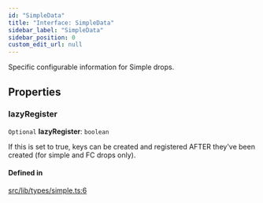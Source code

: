 ```yaml
---
id: "SimpleData"
title: "Interface: SimpleData"
sidebar_label: "SimpleData"
sidebar_position: 0
custom_edit_url: null
---
```


Specific configurable information for Simple drops.

## Properties

### lazyRegister

 `Optional` **lazyRegister**: `boolean`

If this is set to true, keys can be created and registered AFTER they've been created (for simple and FC drops only).

#### Defined in

[src/lib/types/simple.ts:6](https://github.com/keypom/keypom-js/blob/29c10f94/src/lib/types/simple.ts#L6)
